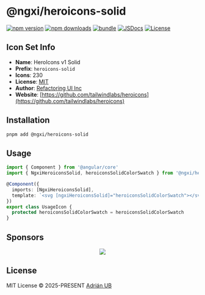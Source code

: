 # @ngxi/heroicons-solid

[![npm version][npm-version-src]][npm-version-href]
[![npm downloads][npm-downloads-src]][npm-downloads-href]
[![bundle][bundle-src]][bundle-href]
[![JSDocs][jsdocs-src]][jsdocs-href]
[![License][license-src]][license-href]

## Icon Set Info

- **Name**: HeroIcons v1 Solid
- **Prefix**: `heroicons-solid`
- **Icons**: 230
- **License**: [MIT](https://github.com/tailwindlabs/heroicons/blob/master/LICENSE)
- **Author**: [Refactoring UI Inc](https://github.com/tailwindlabs/heroicons)
- **Website**: [https://github.com/tailwindlabs/heroicons](https://github.com/tailwindlabs/heroicons)

## Installation

```sh
pnpm add @ngxi/heroicons-solid
```

## Usage

```ts
import { Component } from '@angular/core'
import { NgxiHeroiconsSolid, heroiconsSolidColorSwatch } from '@ngxi/heroicons-solid'

@Component({
  imports: [NgxiHeroiconsSolid],
  template: `<svg [ngxiHeroiconsSolid]="heroiconsSolidColorSwatch"></svg>`
})
export class UsageIcon {
  protected heroiconsSolidColorSwatch = heroiconsSolidColorSwatch
}
```

## Sponsors

<p align="center">
  <a href="https://cdn.jsdelivr.net/gh/adrian-ub/static/sponsors.svg">
    <img src='https://cdn.jsdelivr.net/gh/adrian-ub/static/sponsors.svg'/>
  </a>
</p>

## License

MIT License © 2025-PRESENT [Adrián UB](https://github.com/adrian-ub)

<!-- Badges -->

[npm-version-src]: https://img.shields.io/npm/v/@ngxi/heroicons-solid?style=flat&colorA=080f12&colorB=1fa669
[npm-version-href]: https://npmjs.com/package/@ngxi/heroicons-solid
[npm-downloads-src]: https://img.shields.io/npm/dm/@ngxi/heroicons-solid?style=flat&colorA=080f12&colorB=1fa669
[npm-downloads-href]: https://npmjs.com/package/@ngxi/heroicons-solid
[bundle-src]: https://img.shields.io/bundlephobia/minzip/@ngxi/heroicons-solid?style=flat&colorA=080f12&colorB=1fa669&label=minzip
[bundle-href]: https://bundlephobia.com/result?p=@ngxi/heroicons-solid
[license-src]: https://img.shields.io/npm/l/@ngxi/heroicons-solid?style=flat&colorA=080f12&colorB=1fa669
[license-href]: https://github.com/adrian-ub/ngxi/blob/main/LICENSE
[jsdocs-src]: https://img.shields.io/badge/jsdocs-reference-080f12?style=flat&colorA=080f12&colorB=1fa669
[jsdocs-href]: https://www.jsdocs.io/package/@ngxi/heroicons-solid
